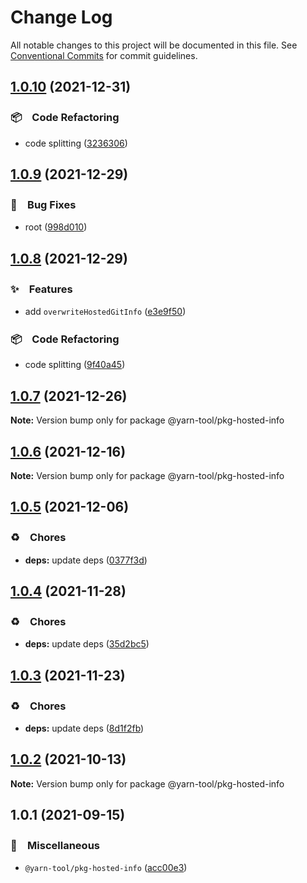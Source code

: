 # Change Log

All notable changes to this project will be documented in this file.
See [Conventional Commits](https://conventionalcommits.org) for commit guidelines.

## [1.0.10](https://github.com/bluelovers/ws-yarn-workspaces/compare/@yarn-tool/pkg-hosted-info@1.0.9...@yarn-tool/pkg-hosted-info@1.0.10) (2021-12-31)


### 📦　Code Refactoring

* code splitting ([3236306](https://github.com/bluelovers/ws-yarn-workspaces/commit/323630687dcfaa851cd65176d446d55f74a1dd3b))





## [1.0.9](https://github.com/bluelovers/ws-yarn-workspaces/compare/@yarn-tool/pkg-hosted-info@1.0.8...@yarn-tool/pkg-hosted-info@1.0.9) (2021-12-29)


### 🐛　Bug Fixes

* root ([998d010](https://github.com/bluelovers/ws-yarn-workspaces/commit/998d010dff5e6203f7fc8228f1591b9c9b9e0c09))





## [1.0.8](https://github.com/bluelovers/ws-yarn-workspaces/compare/@yarn-tool/pkg-hosted-info@1.0.7...@yarn-tool/pkg-hosted-info@1.0.8) (2021-12-29)


### ✨　Features

* add `overwriteHostedGitInfo` ([e3e9f50](https://github.com/bluelovers/ws-yarn-workspaces/commit/e3e9f5003b72cfabb851c96a3f5fa35735966ce3))


### 📦　Code Refactoring

* code splitting ([9f40a45](https://github.com/bluelovers/ws-yarn-workspaces/commit/9f40a455e2a355387f98949fb9dd002d4c54330f))





## [1.0.7](https://github.com/bluelovers/ws-yarn-workspaces/compare/@yarn-tool/pkg-hosted-info@1.0.6...@yarn-tool/pkg-hosted-info@1.0.7) (2021-12-26)

**Note:** Version bump only for package @yarn-tool/pkg-hosted-info





## [1.0.6](https://github.com/bluelovers/ws-yarn-workspaces/compare/@yarn-tool/pkg-hosted-info@1.0.5...@yarn-tool/pkg-hosted-info@1.0.6) (2021-12-16)

**Note:** Version bump only for package @yarn-tool/pkg-hosted-info





## [1.0.5](https://github.com/bluelovers/ws-yarn-workspaces/compare/@yarn-tool/pkg-hosted-info@1.0.4...@yarn-tool/pkg-hosted-info@1.0.5) (2021-12-06)


### ♻️　Chores

* **deps:** update deps ([0377f3d](https://github.com/bluelovers/ws-yarn-workspaces/commit/0377f3da359fd07fb6cfaa86accaefaef993036c))





## [1.0.4](https://github.com/bluelovers/ws-yarn-workspaces/compare/@yarn-tool/pkg-hosted-info@1.0.3...@yarn-tool/pkg-hosted-info@1.0.4) (2021-11-28)


### ♻️　Chores

* **deps:** update deps ([35d2bc5](https://github.com/bluelovers/ws-yarn-workspaces/commit/35d2bc557a8f73fd8638b073dedc189e5423c52e))





## [1.0.3](https://github.com/bluelovers/ws-yarn-workspaces/compare/@yarn-tool/pkg-hosted-info@1.0.2...@yarn-tool/pkg-hosted-info@1.0.3) (2021-11-23)


### ♻️　Chores

* **deps:** update deps ([8d1f2fb](https://github.com/bluelovers/ws-yarn-workspaces/commit/8d1f2fbb2782cdcdcf72e56131ea047bc0c30298))





## [1.0.2](https://github.com/bluelovers/ws-yarn-workspaces/compare/@yarn-tool/pkg-hosted-info@1.0.1...@yarn-tool/pkg-hosted-info@1.0.2) (2021-10-13)

**Note:** Version bump only for package @yarn-tool/pkg-hosted-info





## 1.0.1 (2021-09-15)


### 🔖　Miscellaneous

* `@yarn-tool/pkg-hosted-info` ([acc00e3](https://github.com/bluelovers/ws-yarn-workspaces/commit/acc00e3d488b42fb4df8e86186275e9d9e57cab8))
